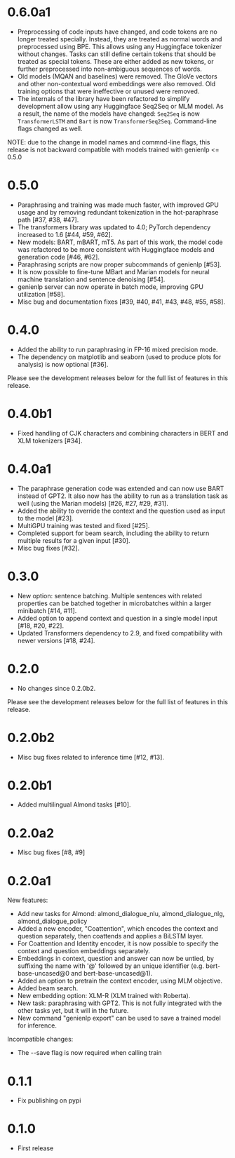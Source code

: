 0.6.0a1
=======

* Preprocessing of code inputs have changed, and code tokens are no longer treated specially.
  Instead, they are treated as normal words and preprocessed using BPE. This allows using any
  Huggingface tokenizer without changes. Tasks can still define certain tokens that should be
  treated as special tokens. These are either added as new tokens, or further preprocessed
  into non-ambiguous sequences of words.
* Old models (MQAN and baselines) were removed. The GloVe vectors and other non-contextual
  word embeddings were also removed. Old training options that were ineffective or unused
  were removed.
* The internals of the library have been refactored to simplify development allow using any
  Huggingface Seq2Seq or MLM model. As a result, the name of the models have changed: `Seq2Seq`
  is now `TransformerLSTM` and `Bart` is now `TransformerSeq2Seq`. Command-line flags changed as well.
  
NOTE: due to the change in model names and commnd-line flags, this release is not backward
compatible with models trained with genienlp <= 0.5.0

0.5.0
=====

* Paraphrasing and training was made much faster, with improved GPU usage and by removing
  redundant tokenization in the hot-paraphrase path [#37, #38, #47].
* The transformers library was updated to 4.0; PyTorch dependency increased to 1.6 [#44, #59, #62].
* New models: BART, mBART, mT5. As part of this work, the model code was refactored to be more consistent
  with Huggingface models and generation code [#46, #62].
* Paraphrasing scripts are now proper subcommands of genienlp [#53].
* It is now possible to fine-tune MBart and Marian models for neural machine translation
  and sentence denoising [#54].
* genienlp server can now operate in batch mode, improving GPU utilization [#58].
* Misc bug and documentation fixes [#39, #40, #41, #43, #48, #55, #58].

0.4.0
=====

* Added the ability to run paraphrasing in FP-16 mixed precision mode.
* The dependency on matplotlib and seaborn (used to produce plots for analysis) is now 
  optional [#36].

Please see the development releases below for the full list of features in this release.

0.4.0b1
=======

* Fixed handling of CJK characters and combining characters in BERT and XLM tokenizers [#34].

0.4.0a1
=======

* The paraphrase generation code was extended and can now use BART instead of GPT2. It also now
  has the ability to run as a translation task as well (using the Marian models) [#26, #27, #29, #31].
* Added the ability to override the context and the question used as input to the model [#23].
* MultiGPU training was tested and fixed [#25].
* Completed support for beam search, including the ability to return multiple results for a given input [#30].
* Misc bug fixes [#32].

0.3.0
=====

* New option: sentence batching. Multiple sentences with related properties can be batched
  together in microbatches within a larger minibatch [#14, #11].
* Added option to append context and question in a single model input [#18, #20, #22].
* Updated Transformers dependency to 2.9, and fixed compatibility with newer versions [#18, #24].

0.2.0
=====

* No changes since 0.2.0b2.

Please see the development releases below for the full list of features in this release.

0.2.0b2
=======

* Misc bug fixes related to inference time [#12, #13].

0.2.0b1
=======

* Added multilingual Almond tasks [#10].

0.2.0a2
=======

* Misc bug fixes [#8, #9]

0.2.0a1
=======

New features:
* Add new tasks for Almond: almond_dialogue_nlu, almond_dialogue_nlg, almond_dialogue_policy
* Added a new encoder, "Coattention", which encodes the context and question separately, then
  coattends and applies a BiLSTM layer.
* For Coattention and Identity encoder, it is now possible to specify the context and question
  embeddings separately.
* Embeddings in context, question and answer can now be untied, by suffixing the name with '@'
  followed by an unique identifier (e.g. bert-base-uncased@0 and bert-base-uncased@1).
* Added an option to pretrain the context encoder, using MLM objective.
* Added beam search.
* New embedding option: XLM-R (XLM trained with Roberta).
* New task: paraphrasing with GPT2. This is not fully integrated with the other tasks yet,
  but it will in the future.
* New command "genienlp export" can be used to save a trained model for inference.

Incompatible changes:
* The --save flag is now required when calling train

0.1.1
=====

* Fix publishing on pypi

0.1.0
=====

* First release
